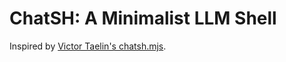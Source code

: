 # ChatSH: A Minimalist LLM Shell

Inspired by [Victor Taelin's chatsh.mjs](https://web.archive.org/web/20240000000000*/https://github.com/VictorTaelin/AI-scripts/blob/main/chatsh.mjs).


